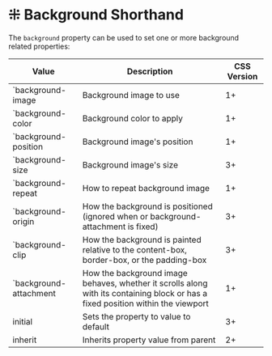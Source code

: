 # &#8284; Background Shorthand
The `background` property can be used to set one or more background related properties:

| Value | Description | CSS Version |
| --- | --- | --- |
| `background-image | Background image to use | 1+ |
| `background-color | Background color to apply | 1+ |
| `background-position | Background image's position | 1+ |
| `background-size | Background image's size | 3+ |
| `background-repeat | How to repeat background image | 1+ |
| `background-origin | How the background is positioned (ignored when or background-attachment is fixed) | 3+ |
| `background-clip | How the background is painted relative to the content-box, border-box, or the padding-box | 3+ |
| `background-attachment | How the background image behaves, whether it scrolls along with its containing block or has a fixed position within the viewport | 1+ |
initial | Sets the property to value to default | 3+ |
inherit | Inherits property value from parent | 2+ |
<br>